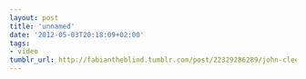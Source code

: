 ```yaml
---
layout: post
title: 'unnamed'
date: '2012-05-03T20:18:09+02:00'
tags:
- video
tumblr_url: http://fabiantheblind.tumblr.com/post/22329286289/john-cleese-a-lecture-on-creativity-by
---
```


